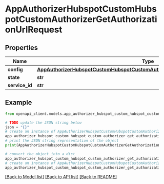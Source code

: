# AppAuthorizerHubspotCustomHubspotCustomAuthorizerGetAuthorizationUrlRequest


## Properties

Name | Type | Description | Notes
------------ | ------------- | ------------- | -------------
**config** | [**AppAuthorizerHubspotCustomHubspotCustomAuthorizerGetAuthorizationUrlRequestConfig**](AppAuthorizerHubspotCustomHubspotCustomAuthorizerGetAuthorizationUrlRequestConfig.md) |  | 
**state** | **str** |  | [optional] 
**service_id** | **str** |  | [optional] 

## Example

```python
from openapi_client.models.app_authorizer_hubspot_custom_hubspot_custom_authorizer_get_authorization_url_request import AppAuthorizerHubspotCustomHubspotCustomAuthorizerGetAuthorizationUrlRequest

# TODO update the JSON string below
json = "{}"
# create an instance of AppAuthorizerHubspotCustomHubspotCustomAuthorizerGetAuthorizationUrlRequest from a JSON string
app_authorizer_hubspot_custom_hubspot_custom_authorizer_get_authorization_url_request_instance = AppAuthorizerHubspotCustomHubspotCustomAuthorizerGetAuthorizationUrlRequest.from_json(json)
# print the JSON string representation of the object
print(AppAuthorizerHubspotCustomHubspotCustomAuthorizerGetAuthorizationUrlRequest.to_json())

# convert the object into a dict
app_authorizer_hubspot_custom_hubspot_custom_authorizer_get_authorization_url_request_dict = app_authorizer_hubspot_custom_hubspot_custom_authorizer_get_authorization_url_request_instance.to_dict()
# create an instance of AppAuthorizerHubspotCustomHubspotCustomAuthorizerGetAuthorizationUrlRequest from a dict
app_authorizer_hubspot_custom_hubspot_custom_authorizer_get_authorization_url_request_from_dict = AppAuthorizerHubspotCustomHubspotCustomAuthorizerGetAuthorizationUrlRequest.from_dict(app_authorizer_hubspot_custom_hubspot_custom_authorizer_get_authorization_url_request_dict)
```
[[Back to Model list]](../README.md#documentation-for-models) [[Back to API list]](../README.md#documentation-for-api-endpoints) [[Back to README]](../README.md)



